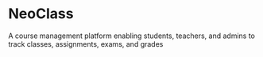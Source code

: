 # NeoClass
A course management platform enabling students, teachers, and admins to track classes, assignments, exams, and grades

